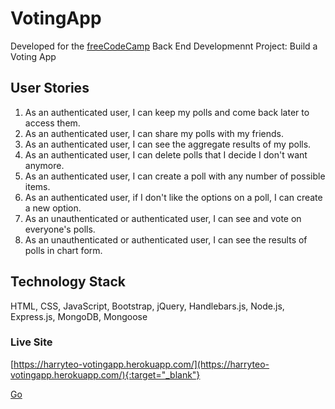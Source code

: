# VotingApp

Developed for the [freeCodeCamp](https://www.freecodecamp.com/) Back End Developmennt Project: Build a Voting App

## User Stories
1. As an authenticated user, I can keep my polls and come back later to access them.
2. As an authenticated user, I can share my polls with my friends.
3. As an authenticated user, I can see the aggregate results of my polls.
4. As an authenticated user, I can delete polls that I decide I don't want anymore.
5. As an authenticated user, I can create a poll with any number of possible items.
6. As an authenticated user, if I don't like the options on a poll, I can create a new option.
7. As an unauthenticated or authenticated user, I can see and vote on everyone's polls.
8. As an unauthenticated or authenticated user, I can see the results of polls in chart form.

## Technology Stack

HTML, CSS, JavaScript, Bootstrap, jQuery, Handlebars.js, Node.js, Express.js, MongoDB, Mongoose

### Live Site
[https://harryteo-votingapp.herokuapp.com/](https://harryteo-votingapp.herokuapp.com/){:target="_blank"}

<a href="http://stackoverflow.com" target="_blank">Go</a>
